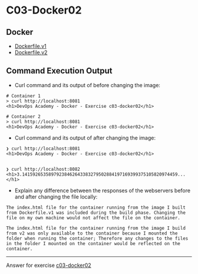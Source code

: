 # C03-Docker02

## Docker 
- [Dockerfile.v1](Dockerfile.v1)
- [Dockerfile.v2](Dockerfile.v2)

## Command Execution Output
- Curl command and its output of before changing the image:
```
# Container 1
> curl http://localhost:8081
<h1>DevOps Academy - Docker - Exercise c03-docker02</h1>

# Container 2
> curl http://localhost:8081
<h1>DevOps Academy - Docker - Exercise c03-docker02</h1>

```

- Curl command and its output of after changing the image:
```
❯ curl http://localhost:8081                                 
<h1>DevOps Academy - Docker - Exercise c03-docker02</h1>


❯ curl http://localhost:8082                                 
<h1>3.14159265358979238462643383279502884197169399375105820974459...</h1>

```

- Explain any difference between the responses of the webservers before and after changing the file locally:
```
The index.html file for the container running from the image I built from Dockerfile.v1 was included during the build phase. Changing the file on my own machine would not affect the file on the container.

The index.html file for the container running from the image I build from v2 was only available to the container because I mounted the folder when running the container; Therefore any changes to the files in the folder I mounted on the container would be reflected on the container.

```

***
Answer for exercise [c03-docker02](https://github.com/devopsacademyau/academy/blob/af3225a3436f263164e8daebc6bbd1ef3122b900/classes/03class/exercises/c03-docker02/README.md)